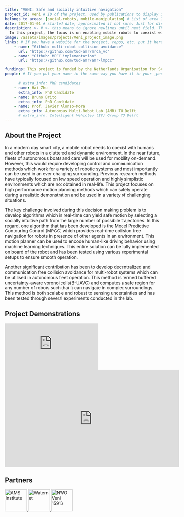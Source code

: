 ```yaml
---
title: "VENI: Safe and socially intuitive navigation"
project_id: veni # ID of the project, used by publications to display in this project.
belongs_to_areas: [social-robots, mobile-manipulation] # List of area IDs, separated by commas.
date: 2017-01-01 # started date, approximated if not sure. Just for display purposes and ordering
description: >- # >- this means to ignore newlines until next field. This is the project description, displayed in the project's card"
  In this project, the focus is on enabling mobile robots to coexist with humans by developing novel control and communication methods to demonstrate safe motion in dynamic environments. These methods are then tested in real-life situations using autonomous boats navigating in canals and autonomous cars which will drive in an urban environment.  
image: /assets/images/projects/Veni_project_image.png
links: # If you have a website for the project, repos, etc. put it here.
    - name: "Github: multi-robot collision avoidance"
      url: "https://github.com/tud-amr/mrca_vc"
    - name: "Github: MPCC implementation"
      url: "https://github.com/tud-amr/amr-lmpcc"

fundings: This project is funded by the Netherlands Organisation for Scientific Research (NWO) Applied Sciences with project Veni 15916
people: # If you put your name in the same way you have it in your _people entry, your preferred link will be added. extra_info is optional.
    
      # extra_info: PhD candidates
    - name: Hai Zhu
      extra_info: PhD Candidate
    - name: Bruno Brito
      extra_info: PhD Candidate
    - name: Prof. Javier Alonso-Mora
      extra_info: Autonomous Multi-Robot Lab (AMR) TU Delft
      # extra_info: Intelligent Vehicles (IV) Group TU Delft
---
```

<!-- Here you put the main body of the page, in markdown. You can also mix in html, or change this .md to .html -->
<!-- The fields of People, Funding, Links and Publications will be generated automatically -->

## About the Project

In a modern day smart city, a mobile robot needs to coexist with humans and other robots in a cluttered and dynamic environment. In the near future, fleets of autonomous boats and cars will be used for mobility on-demand. However, this would require developing control and communication methods which work for a variety of robotic systems and most importantly can be used in an ever changing surrounding. Previous research methods have typically focused on low speed operation and highly simplistic environments which are not obtained in real-life. This project focuses on high performance motion planning methods which can safely operate during a realistic demonstration and be used in a variety of challenging situations. 

The key challenge involved during this decision making problem is to develop algorithms which in real-time can yield safe motion by selecting a socially intuitive path from the large number of possibile trajectories. In this regard, one algorithm that has been developed is the Model Predictive Contouring Control (MPCC) which provides real-time collision free navigation for robots in presence of other agents in an environment. This motion planner can be used to encode human-like driving behavior using machine learning techniques. This entire solution can be fully implemented on board of the robot and has been tested using various experimental setups to ensure smooth operation.  

Another significant contribution has been to develop decentralized and communication free collision avoidance for multi-robot systems which can be utilised in autonomous fleet operation. This method is termed buffered uncertainty-aware voronoi cells(B-UAVC) and computes a safe region for any  number of robots such that it can navigate in complex surroundings. This method is both scalable and robust to sensing uncertainties and has been tested through several experiments conducted in the lab.   

## Project Demonstrations

<div class="video-wrapper ratio ratio-16x9"> 
  <iframe src="https://www.youtube.com/embed/i8HRGeOmcH4?si=KPr0cvrksuNYPG1G&mute=1" title="YouTube video player" frameborder="0" allow="accelerometer; autoplay; clipboard-write; encrypted-media; gyroscope; picture-in-picture; web-share" referrerpolicy="strict-origin-when-cross-origin" allowfullscreen></iframe>
</div>
<div class="video-wrapper ratio ratio-16x9">  
  <iframe width="560" height="315" src="https://www.youtube.com/embed/crGTsiiilHo?si=rPH4SBRroHrIKA_4&mute=1" title="YouTube video player" frameborder="0" allow="accelerometer; autoplay; clipboard-write; encrypted-media; gyroscope; picture-in-picture; web-share" referrerpolicy="strict-origin-when-cross-origin" allowfullscreen>
  </iframe>
</div>

## Partners
<div class="d-flex flex-row gap-2 flex-wrap justify-content-evenly mb-4 mt-4">
  <a itemprop="url" href="https://www.ams-institute.org/">
  <img class="img-flex" height="70" src="{% include fix_link.html link='/assets/images/projects/trilogy/ams.png' %}" alt="AMS Institute">
  </a>
  <a itemprop="url" href="https://www.waternet.nl/">
  <img class="img-flex" height="70" src="{% include fix_link.html link='/assets/images/projects/veni/Logo_Waternet-blauw.png' %}" alt="Waternet">
  </a>
  <a itemprop="url" href="https://www.nwo.nl/en/">
  <img class="img-flex" height="70" src="{% include fix_link.html link='/assets/images/projects/veni/nwo.png' %}" alt="NWO Veni 15916">
  </a>
</div>

